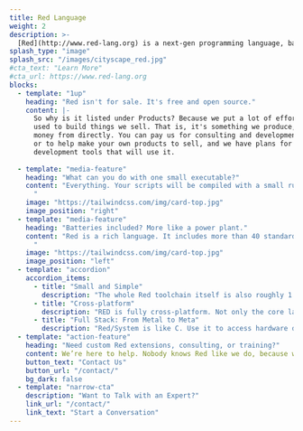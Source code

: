 ```yaml
---
title: Red Language
weight: 2
description: >-
  [Red](http://www.red-lang.org) is a next-gen programming language, based on Rebol's deep design, and completely open source. It aims to fight software complexity on all fronts. If complexity is your enemy, Red is your friend.
splash_type: "image"
splash_src: "/images/cityscape_red.jpg"
#cta_text: "Learn More"
#cta_url: https://www.red-lang.org
blocks:
  - template: "1up"
    heading: "Red isn't for sale. It's free and open source."
    content: |-
      So why is it listed under Products? Because we put a lot of effort into it, and it's
      used to build things we sell. That is, it's something we produce, but don't make
      money from directly. You can pay us for consulting and development services for it,
      or to help make your own products to sell, and we have plans for a lot of commercial
      development tools that will use it.
      
  - template: "media-feature"
    heading: "What can you do with one small executable?"
    content: "Everything. Your scripts will be compiled with a small runtime for dynamic code, or write in Red/System, which is our C-level dialect. This can be on Windows, Linux, ARM, or macOS (with Android in the works). Compile to any platform, from any platform. Red's binary is just over 1MB. How big is your L2 cache? Oh, and Red produces machine code directly for all platforms, no dependencies or compiler abstraction layers.
      "
    image: "https://tailwindcss.com/img/card-top.jpg"
    image_position: "right"
  - template: "media-feature"
    heading: "Batteries included? More like a power plant."
    content: "Red is a rich language. It includes more than 40 standard datatypes, full async I/O, a complete graphic system with a DSL for building UIs, reactivity, a PEG-like subsystem so you can build your own DSLs, and much more. 
      "
    image: "https://tailwindcss.com/img/card-top.jpg"
    image_position: "left"
  - template: "accordion"
    accordion_items:
      - title: "Small and Simple"
        description: "The whole Red toolchain itself is also roughly 1 MB - in one executable. Just drop it in a folder and you're good to go. What could be easier?"
      - title: "Cross-platform"
        description: "RED is fully cross-platform. Not only the core language, but the GUI and reactive systems and the compiler itself. Compile to any platform, from any platform. So you can build on your dev platform for all your deployment platforms. And unlike some dev tools, Windows is a first class citizen for us. We know business run on it and consumers want applications for it."
      - title: "Full Stack: From Metal to Meta"
        description: "Red/System is like C. Use it to access hardware directly, write device drivers, and full operating systems. Red is like...nothing else. You can use it to write console or GUI applications, do scripting, scraping and data transformations, glue systems together, create powerful DSLs easily, and come full circle, doing all of that via metaprogramming."
  - template: "action-feature"
    heading: "Need custom Red extensions, consulting, or training?"
    content: We’re here to help. Nobody knows Red like we do, because we built it.
    button_text: "Contact Us"
    button_url: "/contact/"
    bg_dark: false
  - template: "narrow-cta"
    description: "Want to Talk with an Expert?"
    link_url: "/contact/"
    link_text: "Start a Conversation"
---
```

